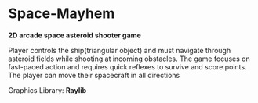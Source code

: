 # Space-Mayhem
**2D arcade space asteroid shooter game**

Player controls the ship(triangular object) and must navigate through asteroid fields while shooting at incoming obstacles.
The game focuses on fast-paced action and requires quick reflexes to survive and score points.
The player can move their spacecraft in all directions

Graphics Library: **Raylib**
